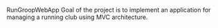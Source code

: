 RunGroopWebApp
Goal of the project is to implement an application for managing a running club using MVC architecture.
